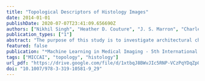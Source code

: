```yaml
---
title: "Topological Descriptors of Histology Images"
date: 2014-01-01
publishDate: 2020-07-07T23:41:09.656690Z
authors: ["Nikhil Singh", "Heather D. Couture", "J. S. Marron", "Charles M. Perou", "Marc Niethammer"]
publication_types: ["1"]
abstract: "The purpose of this study is to investigate architectural characteristics of cell arrangements in breast cancer histology images. We propose the use of topological data analysis to summarize the geometric information inherent in tumor cell arrangements. Our goal is to use this information as signatures that encode robust summaries of cell arrangements in tumor tissue as captured through histology images. In particular, using ideas from algebraic topology we construct topological descriptors based on cell nucleus segmentations such as persistency charts and Betti sequences. We assess their performance on the task of discriminating the breast cancer subtypes Basal, Luminal A, Luminal B and HER2. We demonstrate that the topological features contain useful complementary information to image-appearance based features that can improve discriminatory performance of classifiers."
featured: false
publication: "*Machine Learning in Medical Imaging - 5th International Workshop, MLMI 2014, Held in Conjunction with MICCAI 2014, Boston, MA, USA, September 14, 2014. Proceedings*"
tags: ["MICCAI", "topology", "histology"]
url_pdf: "https://drive.google.com/file/d/1xtbqJ8BWvJIc5RNP-VCzPqYDqZpQoK47"
doi: "10.1007/978-3-319-10581-9_29"
---
```


